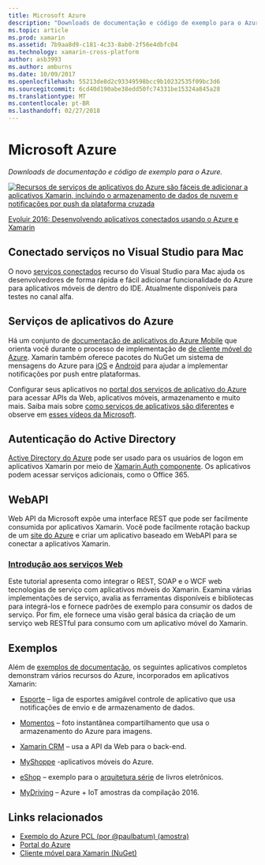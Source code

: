 ```yaml
---
title: Microsoft Azure
description: "Downloads de documentação e código de exemplo para o Azure."
ms.topic: article
ms.prod: xamarin
ms.assetid: 7b9aa8d9-c181-4c33-8ab0-2f56e4dbfc04
ms.technology: xamarin-cross-platform
author: asb3993
ms.author: amburns
ms.date: 10/09/2017
ms.openlocfilehash: 55213de8d2c93349598bcc9b10232535f09bc3d6
ms.sourcegitcommit: 6cd40d190abe38edd50fc74331be15324a845a28
ms.translationtype: MT
ms.contentlocale: pt-BR
ms.lasthandoff: 02/27/2018
---
```

# <a name="microsoft-azure"></a>Microsoft Azure

_Downloads de documentação e código de exemplo para o Azure._

[ ![](images/evolve-mikej-azure-sml.png "Recursos de serviços de aplicativos do Azure são fáceis de adicionar a aplicativos Xamarin, incluindo o armazenamento de dados de nuvem e notificações por push da plataforma cruzada")](https://evolve.xamarin.com/session/56ec886fde91c6253c277bc6)

[Evoluir 2016: Desenvolvendo aplicativos conectados usando o Azure e Xamarin](https://evolve.xamarin.com/session/56ec886fde91c6253c277bc6)

## <a name="connected-services-in-visual-studio-for-mac"></a>Conectado serviços no Visual Studio para Mac

O novo [serviços conectados](connected-services.md) recurso do Visual Studio para Mac ajuda os desenvolvedores de forma rápida e fácil adicionar funcionalidade do Azure para aplicativos móveis de dentro do IDE. Atualmente disponíveis para testes no canal alfa.


## <a name="azure-app-services"></a>Serviços de aplicativos do Azure

Há um conjunto de [documentação de aplicativos do Azure Mobile](~/cross-platform/data-cloud/mobile-apps.md) que orienta você durante o processo de implementação de [de cliente móvel do Azure](https://www.nuget.org/packages/Microsoft.Azure.Mobile.Client/).
Xamarin também oferece pacotes do NuGet um sistema de mensagens do Azure para [iOS](https://www.nuget.org/packages/Xamarin.Azure.NotificationHubs.iOS/) e [Android](https://www.nuget.org/packages/Xamarin.Azure.NotificationHubs.Android/) para ajudar a implementar notificações por push entre plataformas.

Configurar seus aplicativos no [portal dos serviços de aplicativo do Azure](https://portal.azure.com/) para acessar APIs da Web, aplicativos móveis, armazenamento e muito mais. Saiba mais sobre [como serviços de aplicativos são diferentes](http://azure.microsoft.com/en-us/updates/whats-new-with-azure-app-service/) e observe em [esses vídeos da Microsoft](http://azure.microsoft.com/en-us/campaigns/azure-march-announcement/).

## <a name="active-directory-authentication"></a>Autenticação do Active Directory

[Active Directory do Azure](~/cross-platform/data-cloud/active-directory/index.md) pode ser usado para os usuários de logon em aplicativos Xamarin por meio de [Xamarin.Auth componente](https://www.nuget.org/packages/Xamarin.Auth/).
Os aplicativos podem acessar serviços adicionais, como o Office 365.

## <a name="webapi"></a>WebAPI

Web API da Microsoft expõe uma interface REST que pode ser facilmente consumida por aplicativos Xamarin.
Você pode facilmente rotação backup de um [site do Azure](https://trywebsites.azurewebsites.net/) e criar um aplicativo baseado em WebAPI para se conectar a aplicativos Xamarin.


###  <a name="introduction-to-web-servicescross-platformdata-cloudweb-servicesindexmd"></a>[Introdução aos serviços Web](~/cross-platform/data-cloud/web-services/index.md)

Este tutorial apresenta como integrar o REST, SOAP e o WCF web tecnologias de serviço com aplicativos móveis do Xamarin. Examina várias implementações de serviço, avalia as ferramentas disponíveis e bibliotecas para integrá-los e fornece padrões de exemplo para consumir os dados de serviço. Por fim, ele fornece uma visão geral básica da criação de um serviço web RESTful para consumo com um aplicativo móvel do Xamarin.

## <a name="samples"></a>Exemplos

Além de [exemplos de documentação](https://github.com/xamarin/mobile-samples/tree/master/Azure), os seguintes aplicativos completos demonstram vários recursos do Azure, incorporados em aplicativos Xamarin:

- [Esporte](https://github.com/xamarin/Sport) – liga de esportes amigável controle de aplicativo que usa notificações de envio e de armazenamento de dados.
- [Momentos](https://github.com/pierceboggan/Moments) – foto instantânea compartilhamento que usa o armazenamento do Azure para imagens.
- [Xamarin CRM](https://github.com/xamarin/app-crm) – usa a API da Web para o back-end.
- [MyShoppe](https://github.com/jamesmontemagno/MyShoppe) -aplicativos móveis do Azure.

- [eShop](https://github.com/dotnet-architecture/eShopOnContainers) – exemplo para o [arquitetura série](https://www.microsoft.com/net/learn/architecture) de livros eletrônicos.
- [MyDriving](https://azure.microsoft.com/en-us/campaigns/mydriving/) – Azure + IoT amostras da compilação 2016.


## <a name="related-links"></a>Links relacionados

- [Exemplo do Azure PCL (por @paulbatum) (amostra)](https://github.com/paulbatum/mobile-services-xamarin-pcl)
- [Portal do Azure](http://azure.microsoft.com/)
- [Cliente móvel para Xamarin (NuGet)](https://www.nuget.org/packages/Microsoft.Azure.Mobile.Client/)

